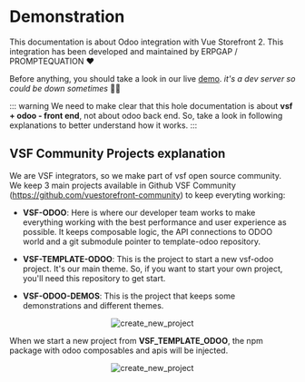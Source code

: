 # Demonstration

This documentation is about Odoo integration with Vue Storefront 2. This integration has been developed and maintained by ERPGAP / PROMPTEQUATION ❤️

Before anything, you should take a look in our live [demo](https://vsf.labs.odoogap.com). _it's a dev server so could be down sometimes_ :man_shrugging:

::: warning
We need to make clear that this hole documentation is about **vsf + odoo - front end**, not about odoo back end. So, take a look in following explanations to better understand how it works.
:::


## VSF Community Projects explanation
We are VSF integrators, so we make part of vsf open source community. We keep 3 main projects available in Github VSF Community (https://github.com/vuestorefront-community) to keep everyting working:

* **VSF-ODOO**: Here is where our developer team works to make everything working with the best performance and user experience as possible. It keeps composable logic, the API connections to ODOO world and a git submodule pointer to template-odoo repository. 

* **VSF-TEMPLATE-ODOO**: This is the project to start a new vsf-odoo project. It's our main theme. So, if you want to start your own project, you'll need this repository to get start.

* **VSF-ODOO-DEMOS**: This is the project that keeps some demonstrations and different themes.


<div align="center">
  <img :src="$withBase('/submodule.png')" alt="create_new_project" />
</div>



When we start a new project from **VSF_TEMPLATE_ODOO**, the npm package with odoo composables and apis will be injected. 

<div align="center">
  <img :src="$withBase('/create_new_project.png')" alt="create_new_project" />
</div>

<!-- # Features

::: info
Already pre configured feaures!
Just need your API and if need, your customizations
:::

```card
title: Google Tag Manager
logo: "../../gtm.svg"
link: https://marketingplatform.google.com/about/tag-manager/
color: rgba(253, 230, 138, 0.15)
```

```card
title: Google Analytics

logo: "../../ga.svg"
link: https://analytics.google.com/analytics/web/provision/#/provision
color: rgba(253, 230, 138, 0.15)
```

```card
title: Sitemap
logo: "../../sm.svg"
link: https://developers.google.com/search/docs/crawling-indexing/sitemaps/overview?hl=pt-br#:~:text=A%20sitemap%20is%20a%20file,crawl%20your%20site%20more%20efficiently
color: rgba(253, 230, 138, 0.15)
```

```card
title: Redis Page Cache

logo: "../../redapi.svg"
link: https://redis.com/ebook/part-1-getting-started/chapter-2-anatomy-of-a-redis-web-application/2-3-web-page-caching/

color: rgba(253, 230, 138, 0.15)
```

```card
title: Redis Api Cache

logo: "../../red.svg"
link: https://redis.io/docs/manual/client-side-caching/
color: rgba(253, 230, 138, 0.15)
```

```card
title: PWA Ready

logo: "../../pwa.svg"
link: https://developer.mozilla.org/en-US/docs/Web/Progressive_web_apps
color: rgba(253, 230, 138, 0.15)
``` -->



